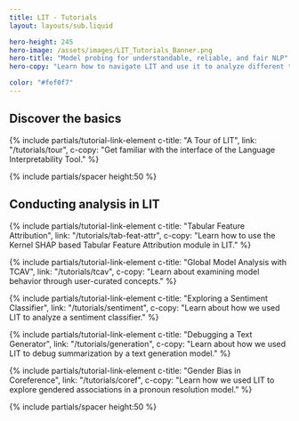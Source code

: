 ```yaml
---
title: LIT - Tutorials
layout: layouts/sub.liquid

hero-height: 245
hero-image: /assets/images/LIT_Tutorials_Banner.png
hero-title: "Model probing for understandable, reliable, and fair NLP"
hero-copy: "Learn how to navigate LIT and use it to analyze different types of models. "

color: "#fef0f7"
---
```


<div class="mdl-cell--8-col mdl-cell--8-col-tablet mdl-cell--4-col-phone">

<a name="basics"></a>

## Discover the basics

{% include partials/tutorial-link-element c-title: "A Tour of LIT", link: "/tutorials/tour",
c-copy: "Get familiar with the interface of the Language Interpretability Tool." %}

{% include partials/spacer height:50 %}

<a name="analysis"></a>

## Conducting analysis in LIT

{% include partials/tutorial-link-element c-title: "Tabular Feature Attribution", link: "/tutorials/tab-feat-attr",
c-copy: "Learn how to use the Kernel SHAP based Tabular Feature Attribution module in LIT." %}

{% include partials/tutorial-link-element c-title: "Global Model Analysis with TCAV", link: "/tutorials/tcav",
c-copy: "Learn about examining model behavior through user-curated concepts." %}

{% include partials/tutorial-link-element c-title: "Exploring a Sentiment Classifier", link: "/tutorials/sentiment",
c-copy: "Learn about how we used LIT to analyze a sentiment classifier." %}

{% include partials/tutorial-link-element c-title: "Debugging a Text Generator", link: "/tutorials/generation",
c-copy: "Learn about how we used LIT to debug summarization by a text generation model." %}

{% include partials/tutorial-link-element c-title: "Gender Bias in Coreference", link: "/tutorials/coref",
c-copy: "Learn how we used LIT to explore gendered associations in a pronoun resolution model." %}

{% include partials/spacer height:50 %}

</div>
